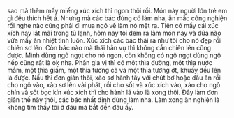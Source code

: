 sao mà thêm mấy miếng xúc xích thì ngon thôi rồi. Món này người lớn trẻ em gì đều thích hết á. Nhưng mà các bác đừng có làm nha, ăn mắc công nghiện rồi nghe nào cũng phải đi mua ngô về làm nó mệt ra. Tiện có mấy cái xúc xích nay lát mãi trong tủ lạnh, hôm nay tôi đem ra làm món này và đứa nào vừa mấy ăn nhiệt tình luôn. Xúc xích các bác thái ra như tôi cho nó đẹp rồi chiên sơ lên. Còn bác nào mà thái hẳn vụ thì không cần chiên lên cũng được. Mình dùng ngô ngọt cho nó ngon, còn không có ngô ngọt dùng ngô nếp cũng rất là ok nha. Phần gia vị thì có một thìa đường, một thìa nước mắm, một thìa giấm, một thìa tương cà và một thìa tương ớt, khuấy đều lên là được. Nấu thì đơn giản thôi, xào sơ hành tây với chút bơ hoặc dầu ăn rồi cho ngô vào, xào sơ lên vài phát, rồi cho sốt và xúc xích vào, xào cho ngô chín và sốt bọc kín xúc xích thì cho hành lá vào là xong thôi. Đấy làm đơn giản thế này thôi, các bác nhất định đừng làm nha. Làm xong ăn nghiện là không tìm thấy tôi ở đâu mà bắt đền đâu ấy.